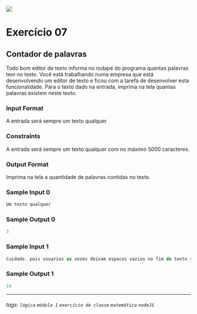 ![](https://i.imgur.com/xG74tOh.png)

# Exercício 07

## Contador de palavras

Todo bom editor de texto informa no rodapé do programa quantas palavras tem no texto. Você está trabalhando numa empresa que está desenvolvendo um editor de texto e ficou com a tarefa de desenvolver esta funcionalidade. Para o texto dado na entrada, imprima na tela quantas palavras existem neste texto.

### Input Format

A entrada será sempre um texto qualquer

### Constraints

A entrada será sempre um texto qualquer com no máximo 5000 caracteres.

### Output Format

Imprima na tela a quantidade de palavras contidas no texto.

### Sample Input 0

```javascript
Um texto qualquer
```

### Sample Output 0

```javascript
3
```

### Sample Input 1

```javascript
Cuidado, pois usuarios as vezes deixam espacos vazios no fim do texto sem querer 
```

### Sample Output 1

```javascript
14
```

---

###### tags: `lógica` `módulo 1` `exercício de classe` `matemática` `nodeJS`
